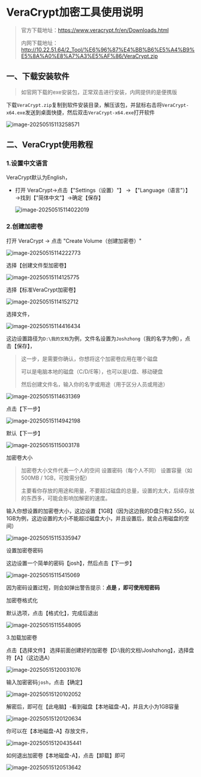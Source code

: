 # VeraCrypt加密工具使用说明

>官方下载地址：https://www.veracrypt.fr/en/Downloads.html
>
>内网下载地址：http://10.22.51.64/2_Tool/%E6%96%87%E4%BB%B6%E5%A4%B9%E5%8A%A0%E8%A7%A3%E5%AF%86/VeraCrypt.zip



## 一、下载安装软件

> 如官网下载的exe安装包，正常双击进行安装，内网提供的是便携版

下载`VeraCrypt.zip`复制到软件安装目录，解压该包，并鼠标右击将`VeraCrypt-x64.exe`发送到桌面快捷，然后双击`VeraCrypt-x64.exe`打开软件

![image-20250515113258571](https://raw.githubusercontent.com/joshzhong66/Pibced/main/blog-images/2025/05/15/4e59e4693a4c537479d6f91a0c31f81e-image-20250515113258571-48c870.png)

## 二、VeraCrypt使用教程

### 1.设置中文语言

VeraCrypt默认为English，

- 打开 VeraCrypt→点击【"Settings（设置）"】 → 【"Language（语言"）】→找到【"简体中文"】→确定【保存】

  ![image-20250515114022019](https://raw.githubusercontent.com/joshzhong66/Pibced/main/blog-images/2025/05/15/29ba2f657c50fbb21fe2888e6f8820e5-image-20250515114022019-f65e6a.png)

### 2.创建加密卷

打开 VeraCrypt → 点击 "Create Volume（创建加密卷）" 

![image-20250515114222773](https://raw.githubusercontent.com/joshzhong66/Pibced/main/blog-images/2025/05/15/5f5dd046f7b05a0d3f06d37f27dd2352-image-20250515114222773-ffced5.png)

选择【创建文件型加密卷】

![image-20250515114125775](https://raw.githubusercontent.com/joshzhong66/Pibced/main/blog-images/2025/05/15/e27f918a611649f8b294eeb24f12e651-image-20250515114125775-6899d4.png)

选择【标准VeraCrypt加密卷】

![image-20250515114152712](https://raw.githubusercontent.com/joshzhong66/Pibced/main/blog-images/2025/05/15/a5ff3a4a3f0726a823f5cab6ab2b293b-image-20250515114152712-c46782.png)

选择文件，

![image-20250515114416434](https://raw.githubusercontent.com/joshzhong66/Pibced/main/blog-images/2025/05/15/9c6f37f6447d2a17a3509a78e0bfc3af-image-20250515114416434-ce4f95.png)

这边设置路径为`D:\我的文档`为例，文件名设置为`Joshzhong`（我的名字为例），点击【保存】，

>这一步，是需要你确认，你想将这个加密卷应用在哪个磁盘
>
>可以是电脑本地的磁盘（C/D/E等），也可以是U盘、移动硬盘
>
>然后创建文件名，输入你的名字或用途（用于区分人员或用途）

![image-20250515114631369](https://raw.githubusercontent.com/joshzhong66/Pibced/main/blog-images/2025/05/15/4b2d264bed03990fab39f568979575a2-image-20250515114631369-e6d162.png)

点击【下一步】

![image-20250515114942198](https://raw.githubusercontent.com/joshzhong66/Pibced/main/blog-images/2025/05/15/83dc0b25cb0c81a726717a2532d9bfa0-image-20250515114942198-279d37.png)

默认【下一步】

![image-20250515115003178](https://raw.githubusercontent.com/joshzhong66/Pibced/main/blog-images/2025/05/15/10d81e7f27f6dd7a2ed4eef546a74fda-image-20250515115003178-d6dfec.png)



加密卷大小

>加密卷大小文件代表一个人的空间 设置密码（每个人不同） 设置容量（如 500MB / 1GB，可按需分配）
>
>主要看你存放的用途和用量，不要超过磁盘的总量，设置的太大，后续存放的东西多，可能会影响加解密的速度。

输入你想设置的加密卷大小，这边设置【1GB】（因为这边我的D盘只有2.55G，以1GB为例，这边设置的大小不能超过磁盘大小，并且设置后，就会占用磁盘的空间）

![image-20250515115335947](https://raw.githubusercontent.com/joshzhong66/Pibced/main/blog-images/2025/05/15/5da93b7183b19d5327efa47158d48d4f-image-20250515115335947-86a454.png)



设置加密卷密码

这边设置一个简单的密码【josh】，然后点击【下一步】

![image-20250515115415069](https://raw.githubusercontent.com/joshzhong66/Pibced/main/blog-images/2025/05/15/0ebf8cbcf5870361e828bf980b5ef72e-image-20250515115415069-f07592.png)

因为密码设置过短，则会如弹出警告提示：**点是 ，即可使用短密码**



加密卷格式化

默认选项，点击【格式化】，完成后退出

![image-20250515115548095](https://raw.githubusercontent.com/joshzhong66/Pibced/main/blog-images/2025/05/15/718918ed8ffee748360ca7370feda03b-image-20250515115548095-ffd941.png)



3.加载加密卷

点击【选择文件】  选择前面创建好的加密卷【D:\我的文档\Joshzhong】，选择盘符【A】（这边选A）

![image-20250515120031076](https://raw.githubusercontent.com/joshzhong66/Pibced/main/blog-images/2025/05/15/4a9f1fe70cd31c2e448a9991019dcabf-image-20250515120031076-361b7a.png)

输入加密密码`josh`，点击【确定】

![image-20250515120102052](https://raw.githubusercontent.com/joshzhong66/Pibced/main/blog-images/2025/05/15/426fff64072b631ccb1082d36136dbaa-image-20250515120102052-3f1f5a.png)

解密后，即可在【此电脑】-看到磁盘【本地磁盘-A】，并且大小为1GB容量

![image-20250515120120634](https://raw.githubusercontent.com/joshzhong66/Pibced/main/blog-images/2025/05/15/d086e518d934a174e452350237cca150-image-20250515120120634-ec0798.png)

你可以在【本地磁盘-A】存放文件，

![image-20250515120435441](https://raw.githubusercontent.com/joshzhong66/Pibced/main/blog-images/2025/05/15/8a3405bda1ef6fd935ebde0b0c175faa-image-20250515120435441-f60b50.png)

如何退出加密卷【本地磁盘-A】，点击【卸载】即可

![image-20250515120513642](https://raw.githubusercontent.com/joshzhong66/Pibced/main/blog-images/2025/05/15/bc13ab175bc523cde78b84c0ddf6b960-image-20250515120513642-7ac809.png)